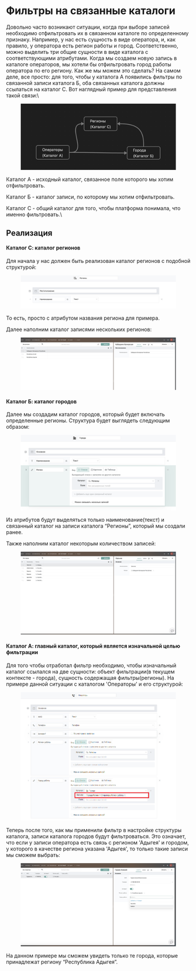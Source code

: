 # Фильтры на связанные каталоги

Довольно часто возникают ситуации, когда при выборе записей необходимо отфильтровать их в связанном каталоге по определенному признаку. Например, у нас есть сущность в виде оператора, и, как правило, у оператора есть регион работы и город. Соответственно, можно выделить три общие сущности в виде каталога с соответствующими атрибутами. Когда мы создаем новую запись в каталоге операторов, мы хотели бы отфильтровать город работы оператора по его региону. Как же мы можем это сделать? На самом деле, все просто: для того, чтобы у каталога А появились фильтры по связанной записи каталога Б, оба связанных каталога должны ссылаться на каталог С. Вот наглядный пример для представления такой связи:\


<figure><img src="../../.gitbook/assets/фильтры.png" alt=""><figcaption></figcaption></figure>

Каталог А - исходный каталог, связанное поле которого мы хотим отфильтровать.

Каталог Б - каталог записи, по которому мы хотим отфильтровать.

Каталог С - общий каталог для того, чтобы платформа понимала, что именно фильтровать.\


## Реализация

#### Каталог С: каталог регионов

Для начала у нас должен быть реализован каталог регионов с подобной структурой:

<div data-full-width="true">

<figure><img src="../../.gitbook/assets/Снимок экрана 2023-12-17 в 23.12.55.png" alt=""><figcaption></figcaption></figure>

</div>

То есть, просто с атрибутом названия региона для примера.

Далее наполним каталог записями нескольких регионов:

<div data-full-width="true">

<figure><img src="../../.gitbook/assets/Снимок экрана 2023-12-17 в 23.15.39.png" alt=""><figcaption></figcaption></figure>

</div>

#### Каталог Б: каталог городов

Далее мы создадим каталог городов, который будет включать определенные регионы. Структура будет выглядеть следующим образом:

<div data-full-width="true">

<figure><img src="../../.gitbook/assets/Снимок экрана 2023-12-17 в 23.19.47.png" alt=""><figcaption></figcaption></figure>

</div>

Из атрибутов будут выделяться только наименование(текст) и связанный каталог на записи каталога “Регионы”, который мы создали ранее.

Также наполним каталог некоторым количеством записей:

<div data-full-width="true">

<figure><img src="../../.gitbook/assets/Снимок экрана 2023-12-17 в 23.22.51.png" alt=""><figcaption></figcaption></figure>

</div>

#### Каталог А: главный каталог, который является изначальной целью фильтрации

Для того чтобы отработал фильтр необходимо, чтобы изначальный каталог ссылался на две сущности: объект фильтрации(в текущем контексте - города), сущность содержащая фильтры(регионы). На примере данной ситуации с каталогом 'Операторы' и его структурой:

<div data-full-width="true">

<figure><img src="../../.gitbook/assets/операторы.png" alt=""><figcaption></figcaption></figure>

</div>

Теперь после того, как мы применили фильтр в настройке структуры каталога, записи каталога городов будут фильтроваться. Это означает, что если у записи оператора есть связь с регионом 'Адыгея' и городом, у которого в качестве региона указана 'Адыгея', то только такие записи мы сможем выбрать:

<div data-full-width="true">

<figure><img src="../../.gitbook/assets/Снимок экрана 2023-12-17 в 23.29.19.png" alt=""><figcaption></figcaption></figure>

</div>

На данном примере мы сможем увидеть только те города, которые принадлежат региону “Республика Адыгея”.
